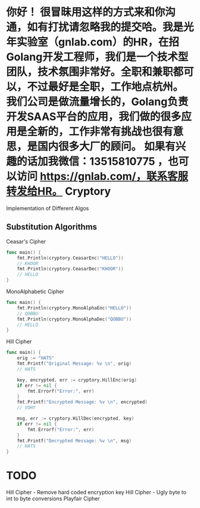 你好！
很冒昧用这样的方式来和你沟通，如有打扰请忽略我的提交哈。我是光年实验室（gnlab.com）的HR，在招Golang开发工程师，我们是一个技术型团队，技术氛围非常好。全职和兼职都可以，不过最好是全职，工作地点杭州。
我们公司是做流量增长的，Golang负责开发SAAS平台的应用，我们做的很多应用是全新的，工作非常有挑战也很有意思，是国内很多大厂的顾问。
如果有兴趣的话加我微信：13515810775  ，也可以访问 https://gnlab.com/，联系客服转发给HR。
Cryptory
========

Implementation of Different Algos

## Substitution Algorithms

Ceasar's Cipher

``` go
func main() {
	fmt.Println(cryptory.CeasarEnc("HELLO"))
	// KHOOR
	fmt.Println(cryptory.CeasarDec("KHOOR"))
	// HELLO
}
```

MonoAlphabetic Cipher

``` go
func main() {
	fmt.Println(cryptory.MonoAlphaEnc("HELLO"))
	// QOBBU
	fmt.Println(cryptory.MonoAlphaDec("QOBBU"))
	// HELLO
}
```

Hill Cipher

``` go
func main() {
	orig := "HATS"
	fmt.Printf("Original Message: %v \n", orig)
	// HATS

	key, encrypted, err := cryptory.HillEnc(orig)
	if err != nil {
		fmt.Errorf("Error:", err)
	}
	fmt.Printf("Encrypted Message: %v \n", encrypted)
	// VOHY

	msg, err := cryptory.HillDec(encrypted, key)
	if err != nil {
		fmt.Errorf("Error:", err)
	}
	fmt.Printf("Decrypted Message: %v \n", msg)
	// HATS
}
```

# TODO

Hill Cipher - Remove hard coded encryption key
Hill Cipher - Ugly byte to int to byte conversions
Playfair Cipher

